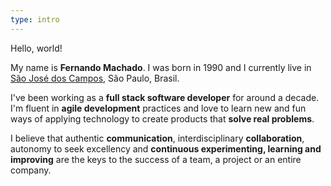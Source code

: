 ```yaml
---
type: intro
---
```


Hello, world!

My name is **Fernando Machado**. I was born in 1990 and
I currently live in [São José dos Campos](https://goo.gl/maps/CqN2bSJMgxhejLE58), São Paulo, Brasil.

I've been working as a **full stack software developer** for around a decade.
I'm fluent in **agile development** practices
and love to learn new and fun ways of applying technology
to create products that **solve real problems**.

I believe that authentic **communication**,
interdisciplinary **collaboration**, autonomy to seek excellency
and **continuous experimenting, learning and improving** are the keys
to the success of a team, a project or an entire company.
